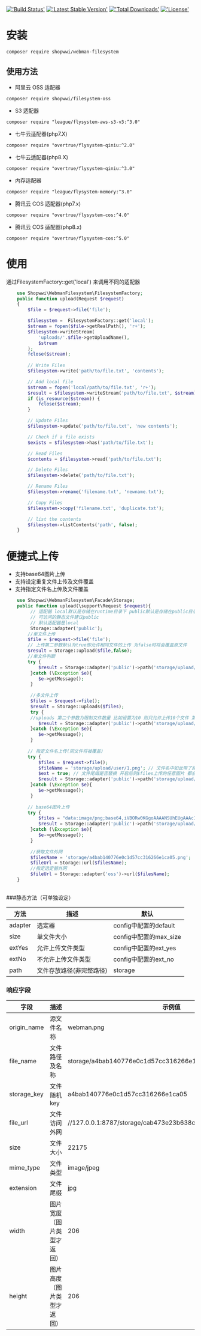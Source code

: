 [!['Build Status'](https://travis-ci.org/shopwwi/webman-filesystem.svg?branch=main)](https://github.com/shopwwi/webman-filesystem) [!['Latest Stable Version'](https://poser.pugx.org/shopwwi/webman-filesystem/v/stable.svg)](https://packagist.org/packages/shopwwi/webman-filesystem) [!['Total Downloads'](https://poser.pugx.org/shopwwi/webman-filesystem/d/total.svg)](https://packagist.org/packages/shopwwi/webman-filesystem) [!['License'](https://poser.pugx.org/shopwwi/webman-filesystem/license.svg)](https://packagist.org/packages/shopwwi/webman-filesystem)

# 安装

```
composer require shopwwi/webman-filesystem
```
## 使用方法

- 阿里云 OSS 适配器

```
composer require shopwwi/filesystem-oss
```

- S3 适配器

```
composer require "league/flysystem-aws-s3-v3:^3.0"
```
- 七牛云适配器(php7.X)

```
composer require "overtrue/flysystem-qiniu:^2.0"
```
- 七牛云适配器(php8.X)

```
composer require "overtrue/flysystem-qiniu:^3.0"
```
- 内存适配器

```
composer require "league/flysystem-memory:^3.0"
```
- 腾讯云 COS 适配器(php7.x)

```
composer require "overtrue/flysystem-cos:^4.0"
```

- 腾讯云 COS 适配器(php8.x)

```
composer require "overtrue/flysystem-cos:^5.0"
```
# 使用
通过FilesystemFactory::get('local') 来调用不同的适配器

```php
    use Shopwwi\WebmanFilesystem\FilesystemFactory;
    public function upload(Request $request)
    {
        $file = $request->file('file');

        $filesystem =  FilesystemFactory::get('local');
        $stream = fopen($file->getRealPath(), 'r+');
        $filesystem->writeStream(
            'uploads/'.$file->getUploadName(),
            $stream
        );
        fclose($stream);
        
        // Write Files
        $filesystem->write('path/to/file.txt', 'contents');

        // Add local file
        $stream = fopen('local/path/to/file.txt', 'r+');
        $result = $filesystem->writeStream('path/to/file.txt', $stream);
        if (is_resource($stream)) {
            fclose($stream);
        }

        // Update Files
        $filesystem->update('path/to/file.txt', 'new contents');

        // Check if a file exists
        $exists = $filesystem->has('path/to/file.txt');

        // Read Files
        $contents = $filesystem->read('path/to/file.txt');

        // Delete Files
        $filesystem->delete('path/to/file.txt');

        // Rename Files
        $filesystem->rename('filename.txt', 'newname.txt');

        // Copy Files
        $filesystem->copy('filename.txt', 'duplicate.txt');

        // list the contents
        $filesystem->listContents('path', false);
    }
```

# 便捷式上传
- 支持base64图片上传
- 支持设定重复文件上传及文件覆盖
- 支持指定文件名上传及文件覆盖
```php
    use Shopwwi\WebmanFilesystem\Facade\Storage;
    public function upload(\support\Request $request){
         // 适配器 local默认是存储在runtime目录下 public默认是存储在public目录下
         // 可访问的静态文件建议public
         // 默认适配器是local
         Storage::adapter('public');
        //单文件上传
        $file = $request->file('file');
        // 上传第二参数默认为true即允许相同文件的上传 为false时将会覆盖原文件
        $result = Storage::upload($file,false);
        //单文件判断
        try {
            $result = Storage::adapter('public')->path('storage/upload/user')->size(1024*1024*5)->extYes(['image/jpeg','image/gif'])->extNo(['image/png'])->upload($file);
         }catch (\Exception $e){
            $e->getMessage();
         }
         
         //多文件上传
         $files = $request->file();
         $result = Storage::uploads($files);
         try {
         //uploads 第二个参数为限制文件数量 比如设置为10 则只允许上传10个文件 第三个参数为允许上传总大小 则本列表中文件总大小不得超过设定 第四参数默认为true即允许同文件上传 false则为覆盖同文件
            $result = Storage::adapter('public')->path('storage/upload/user')->size(1024*1024*5)->extYes(['image/jpeg','image/gif'])->extNo(['image/png'])->uploads($files,10,1024*1024*100);
         }catch (\Exception $e){
            $e->getMessage();
         }
         
        // 指定文件名上传(同文件将被覆盖)
        try {
            $files = $request->file();
            $fileName = 'storage/upload/user/1.png'; // 文件名中如此带了路径 则下面的path无效 未带路径1.png效果相等
            $ext = true; // 文件尾缀是否替换 开启后则$files上传的任意图片 都会转换为$fileName尾缀（示例: .png），默认false
            $result = Storage::adapter('public')->path('storage/upload/user')->size(1024*1024*5)->extYes(['image/jpeg','image/gif'])->extNo(['image/png'])->reUpload($file,$fileName,$ext);
         }catch (\Exception $e){
            $e->getMessage();
         }
         
        // base64图片上传
        try {
            $files = "data:image/png;base64,iVBORw0KGgoAAAANSUhEUgAAAcIAAAHCCAYAAAB8GMlFAAAAAXNSR0IArs4c6QAAAARnQU1BAACx...";
            $result = Storage::adapter('public')->path('storage/upload/user')->size(1024*1024*5)->extYes(['image/jpeg','image/gif'])->extNo(['image/png'])->base64Upload($files);
         }catch (\Exception $e){
            $e->getMessage();
         }
         
         //获取文件外网
         $filesName = 'storage/a4bab140776e0c1d57cc316266e1ca05.png';
         $fileUrl = Storage::url($filesName);
         //指定选定器外网
         $fileUrl = Storage::adapter('oss')->url($filesName);
    }
    
```

###静态方法（可单独设定）

| 方法      | 描述            | 默认                 |
|---------|---------------|--------------------|
| adapter | 选定器           | config中配置的default  | 
| size    | 单文件大小         | config中配置的max_size |
| extYes  | 允许上传文件类型      | config中配置的ext_yes  |
| extNo   | 不允许上传文件类型     | config中配置的ext_no   |
| path    | 文件存放路径(非完整路径) | storage            |

### 响应字段

| 字段          | 	描述           | 	示例值                                                          |
|-------------|---------------|---------------------------------------------------------------|
| origin_name | 源文件名称         | webman.png                                                    |
| file_name   | 文件路径及名称       | storage/a4bab140776e0c1d57cc316266e1ca05.png                  |
| storage_key | 文件随机key       | a4bab140776e0c1d57cc316266e1ca05                              |
| file_url    | 文件访问外网        | //127.0.0.1:8787/storage/cab473e23b638c2ad2ad58115e28251c.png |
| size        | 文件大小          | 22175                                                         |
| mime_type   | 文件类型          | image/jpeg                                                    |
| extension   | 文件尾缀          | jpg                                                           |
| width       | 图片宽度（图片类型才返回） | 206                                                           |
| height      | 图片高度（图片类型才返回）        | 206                                                           |
